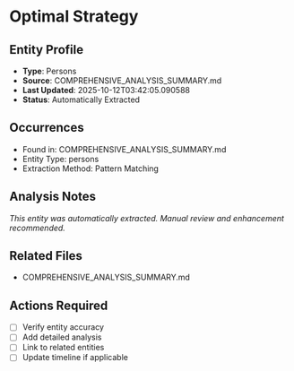 # Optimal Strategy

## Entity Profile
- **Type**: Persons
- **Source**: COMPREHENSIVE_ANALYSIS_SUMMARY.md
- **Last Updated**: 2025-10-12T03:42:05.090588
- **Status**: Automatically Extracted

## Occurrences
- Found in: COMPREHENSIVE_ANALYSIS_SUMMARY.md
- Entity Type: persons
- Extraction Method: Pattern Matching

## Analysis Notes
*This entity was automatically extracted. Manual review and enhancement recommended.*

## Related Files
- COMPREHENSIVE_ANALYSIS_SUMMARY.md

## Actions Required
- [ ] Verify entity accuracy
- [ ] Add detailed analysis
- [ ] Link to related entities
- [ ] Update timeline if applicable
